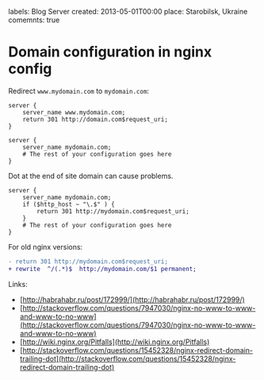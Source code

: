 labels: Blog
        Server
created: 2013-05-01T00:00
place: Starobilsk, Ukraine
comemnts: true

# Domain configuration in nginx config

Redirect ```www.mydomain.com``` to ```mydomain.com```:
```nginx
server {
    server_name www.mydomain.com;
    return 301 http://domain.com$request_uri;
}

server {
    server_name mydomain.com;
    # The rest of your configuration goes here
}
```

Dot at the end of site domain can cause problems.

```nginx
server {
    server_name mydomain.com;
    if ($http_host ~ "\.$" ) {
        return 301 http://mydomain.com$request_uri;
    }
    # The rest of your configuration goes here
}
```

For old nginx versions:
```diff
- return 301 http://mydomain.com$request_uri;
+ rewrite  ^/(.*)$  http://mydomain.com/$1 permanent;
```

Links:

- [http://habrahabr.ru/post/172999/](http://habrahabr.ru/post/172999/)
- [http://stackoverflow.com/questions/7947030/nginx-no-www-to-www-and-www-to-no-www](http://stackoverflow.com/questions/7947030/nginx-no-www-to-www-and-www-to-no-www)
- [http://wiki.nginx.org/Pitfalls](http://wiki.nginx.org/Pitfalls)
- [http://stackoverflow.com/questions/15452328/nginx-redirect-domain-trailing-dot](http://stackoverflow.com/questions/15452328/nginx-redirect-domain-trailing-dot)
